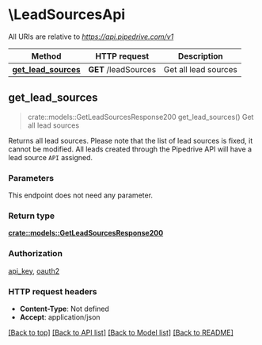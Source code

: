 # \LeadSourcesApi

All URIs are relative to *https://api.pipedrive.com/v1*

Method | HTTP request | Description
------------- | ------------- | -------------
[**get_lead_sources**](LeadSourcesApi.md#get_lead_sources) | **GET** /leadSources | Get all lead sources



## get_lead_sources

> crate::models::GetLeadSourcesResponse200 get_lead_sources()
Get all lead sources

Returns all lead sources. Please note that the list of lead sources is fixed, it cannot be modified. All leads created through the Pipedrive API will have a lead source `API` assigned. 

### Parameters

This endpoint does not need any parameter.

### Return type

[**crate::models::GetLeadSourcesResponse200**](getLeadSourcesResponse200.md)

### Authorization

[api_key](../README.md#api_key), [oauth2](../README.md#oauth2)

### HTTP request headers

- **Content-Type**: Not defined
- **Accept**: application/json

[[Back to top]](#) [[Back to API list]](../README.md#documentation-for-api-endpoints) [[Back to Model list]](../README.md#documentation-for-models) [[Back to README]](../README.md)

